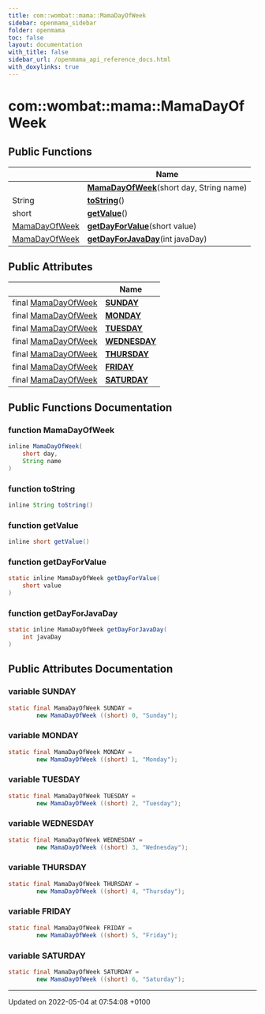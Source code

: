 ```yaml
---
title: com::wombat::mama::MamaDayOfWeek
sidebar: openmama_sidebar
folder: openmama
toc: false
layout: documentation
with_title: false
sidebar_url: /openmama_api_reference_docs.html
with_doxylinks: true
---
```


# com::wombat::mama::MamaDayOfWeek





## Public Functions

|                | Name           |
| -------------- | -------------- |
| | **[MamaDayOfWeek](classcom_1_1wombat_1_1mama_1_1MamaDayOfWeek.html#function-mamadayofweek)**(short day, String name) |
| String | **[toString](classcom_1_1wombat_1_1mama_1_1MamaDayOfWeek.html#function-tostring)**() |
| short | **[getValue](classcom_1_1wombat_1_1mama_1_1MamaDayOfWeek.html#function-getvalue)**() |
| [MamaDayOfWeek](classcom_1_1wombat_1_1mama_1_1MamaDayOfWeek.html) | **[getDayForValue](classcom_1_1wombat_1_1mama_1_1MamaDayOfWeek.html#function-getdayforvalue)**(short value) |
| [MamaDayOfWeek](classcom_1_1wombat_1_1mama_1_1MamaDayOfWeek.html) | **[getDayForJavaDay](classcom_1_1wombat_1_1mama_1_1MamaDayOfWeek.html#function-getdayforjavaday)**(int javaDay) |

## Public Attributes

|                | Name           |
| -------------- | -------------- |
| final [MamaDayOfWeek](classcom_1_1wombat_1_1mama_1_1MamaDayOfWeek.html) | **[SUNDAY](classcom_1_1wombat_1_1mama_1_1MamaDayOfWeek.html#variable-sunday)**  |
| final [MamaDayOfWeek](classcom_1_1wombat_1_1mama_1_1MamaDayOfWeek.html) | **[MONDAY](classcom_1_1wombat_1_1mama_1_1MamaDayOfWeek.html#variable-monday)**  |
| final [MamaDayOfWeek](classcom_1_1wombat_1_1mama_1_1MamaDayOfWeek.html) | **[TUESDAY](classcom_1_1wombat_1_1mama_1_1MamaDayOfWeek.html#variable-tuesday)**  |
| final [MamaDayOfWeek](classcom_1_1wombat_1_1mama_1_1MamaDayOfWeek.html) | **[WEDNESDAY](classcom_1_1wombat_1_1mama_1_1MamaDayOfWeek.html#variable-wednesday)**  |
| final [MamaDayOfWeek](classcom_1_1wombat_1_1mama_1_1MamaDayOfWeek.html) | **[THURSDAY](classcom_1_1wombat_1_1mama_1_1MamaDayOfWeek.html#variable-thursday)**  |
| final [MamaDayOfWeek](classcom_1_1wombat_1_1mama_1_1MamaDayOfWeek.html) | **[FRIDAY](classcom_1_1wombat_1_1mama_1_1MamaDayOfWeek.html#variable-friday)**  |
| final [MamaDayOfWeek](classcom_1_1wombat_1_1mama_1_1MamaDayOfWeek.html) | **[SATURDAY](classcom_1_1wombat_1_1mama_1_1MamaDayOfWeek.html#variable-saturday)**  |

## Public Functions Documentation

### function MamaDayOfWeek

```java
inline MamaDayOfWeek(
    short day,
    String name
)
```


### function toString

```java
inline String toString()
```


### function getValue

```java
inline short getValue()
```


### function getDayForValue

```java
static inline MamaDayOfWeek getDayForValue(
    short value
)
```


### function getDayForJavaDay

```java
static inline MamaDayOfWeek getDayForJavaDay(
    int javaDay
)
```


## Public Attributes Documentation

### variable SUNDAY

```java
static final MamaDayOfWeek SUNDAY =
        new MamaDayOfWeek ((short) 0, "Sunday");
```


### variable MONDAY

```java
static final MamaDayOfWeek MONDAY =
        new MamaDayOfWeek ((short) 1, "Monday");
```


### variable TUESDAY

```java
static final MamaDayOfWeek TUESDAY =
        new MamaDayOfWeek ((short) 2, "Tuesday");
```


### variable WEDNESDAY

```java
static final MamaDayOfWeek WEDNESDAY =
        new MamaDayOfWeek ((short) 3, "Wednesday");
```


### variable THURSDAY

```java
static final MamaDayOfWeek THURSDAY =
        new MamaDayOfWeek ((short) 4, "Thursday");
```


### variable FRIDAY

```java
static final MamaDayOfWeek FRIDAY =
        new MamaDayOfWeek ((short) 5, "Friday");
```


### variable SATURDAY

```java
static final MamaDayOfWeek SATURDAY =
        new MamaDayOfWeek ((short) 6, "Saturday");
```


-------------------------------

Updated on 2022-05-04 at 07:54:08 +0100